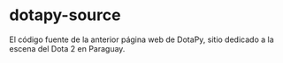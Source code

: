# dotapy-source
El código fuente de la anterior página web de DotaPy, sitio dedicado a la escena del Dota 2 en Paraguay.

